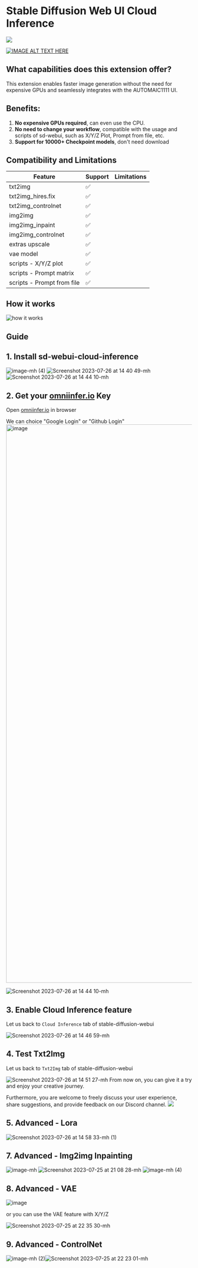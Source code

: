 # Stable Diffusion Web UI Cloud Inference


[![](https://dcbadge.vercel.app/api/server/nzqq8UScpx)](https://discord.gg/nzqq8UScpx)


[![IMAGE ALT TEXT HERE](https://img.youtube.com/vi/B8s2L_o3DrU/0.jpg)](https://www.youtube.com/watch?v=B8s2L_o3DrU)



## What capabilities does this extension offer?

This extension enables faster image generation without the need for expensive GPUs and seamlessly integrates with the AUTOMAIC1111 UI.

## Benefits:
1. **No expensive GPUs required**, can even use the CPU.
2. **No need to change your workflow**, compatible with the usage and scripts of sd-webui, such as X/Y/Z Plot, Prompt from file, etc.
3. **Support for 10000+ Checkpoint models**, don't need download

## Compatibility and Limitations

| Feature                    | Support | Limitations |
| -------------------------- | ------- | ----------- |
| txt2img                    | ✅       |             |
| txt2img_hires.fix          | ✅       |             |
| txt2img_controlnet         | ✅       |             |
| img2img                    | ✅       |             |
| img2img_inpaint            | ✅       |             |
| img2img_controlnet         | ✅       |             |
| extras upscale             | ✅       |             |
| vae model                  | ✅       |             |
| scripts - X/Y/Z plot       | ✅       |             |
| scripts - Prompt matrix    | ✅       |             |
| scripts - Prompt from file | ✅       |             |



## How it works

![how it works](./docs/how-it-works.png)
## Guide
## 1. Install sd-webui-cloud-inference

![image-mh (4)](https://github.com/omniinfer/sd-webui-cloud-inference/assets/16937838/d187c9b2-ab64-40bf-8327-443db6a322c6)
![Screenshot 2023-07-26 at 14 40 49-mh](https://github.com/omniinfer/sd-webui-cloud-inference/assets/16937838/6c2d491d-b056-4f9a-b955-2a0b93c6afc4)
![Screenshot 2023-07-26 at 14 44 10-mh](https://github.com/omniinfer/sd-webui-cloud-inference/assets/16937838/1b8ec05a-2ec2-4da8-a0c8-bd10ac01e626)


## 2. Get your [omniinfer.io](https://www.omniinfer.io/user/login?utm_source=github_wiki) Key

Open [omniinfer.io](https://www.omniinfer.io/user/login?utm_source=github_wiki) in browser 

We can choice "Google Login" or "Github Login"
<img width="1512" alt="image" src="https://github.com/omniinfer/sd-webui-cloud-inference/assets/16937838/5dd02f42-f824-402e-99d7-8fd0ecc8776f">

![Screenshot 2023-07-26 at 14 44 10-mh](https://github.com/omniinfer/sd-webui-cloud-inference/assets/16937838/ae71a189-4d7c-4aea-a32f-d3a375b94b72)



## 3. Enable Cloud Inference feature

Let us back to `Cloud Inference` tab of stable-diffusion-webui 

![Screenshot 2023-07-26 at 14 46 59-mh](https://github.com/omniinfer/sd-webui-cloud-inference/assets/16937838/3917f085-51b3-4ad2-8a84-539d074bf63a)

## 4. Test Txt2Img

Let us back to `Txt2Img` tab of stable-diffusion-webui


![Screenshot 2023-07-26 at 14 51 27-mh](https://github.com/omniinfer/sd-webui-cloud-inference/assets/16937838/cf2934d3-c5eb-4f7f-9485-04fafb832bbc)
From now on, you can give it a try and enjoy your creative journey.

Furthermore, you are welcome to freely discuss your user experience, share suggestions, and provide feedback on our Discord channel.
[![](https://dcbadge.vercel.app/api/server/nzqq8UScpx)](https://discord.gg/nzqq8UScpx)


## 5. Advanced - Lora

![Screenshot 2023-07-26 at 14 58 33-mh (1)](https://github.com/omniinfer/sd-webui-cloud-inference/assets/16937838/ebf4b5c9-189a-483c-b688-3bb2a19dbe8b)


## 7. Advanced - Img2img Inpainting
![image-mh](https://github.com/omniinfer/sd-webui-cloud-inference/assets/16937838/6681b6d8-9d3e-45c0-bfe3-57fad26cc5e6)
![Screenshot 2023-07-25 at 21 08 28-mh](https://github.com/omniinfer/sd-webui-cloud-inference/assets/16937838/286e45dc-ca3e-419a-98da-15d298f32e07)
![image-mh (4)](https://github.com/omniinfer/sd-webui-cloud-inference/assets/16937838/ed1d9d41-e0bf-4635-8423-ada83f03359e)
## 8. Advanced - VAE

![image](https://github.com/omniinfer/sd-webui-cloud-inference/assets/16937838/86abe84f-c34d-4e8d-8edc-920b6aaae050)

or you can use the VAE feature with X/Y/Z

![Screenshot 2023-07-25 at 22 35 30-mh](https://github.com/omniinfer/sd-webui-cloud-inference/assets/16937838/3dcb44df-c5a7-4fae-805d-5f69a1f2fb6e)


## 9. Advanced - ControlNet
![image-mh (2)](https://github.com/omniinfer/sd-webui-cloud-inference/assets/16937838/cd7ed643-831c-4999-94a1-9f9668e080cc)![Screenshot 2023-07-25 at 22 23 01-mh](https://github.com/omniinfer/sd-webui-cloud-inference/assets/16937838/db74e466-5e7f-421f-b33c-09802f5ee2c5)
